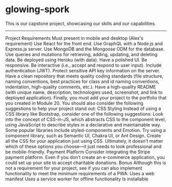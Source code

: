 # glowing-spork
This is our capstone project, showcasing our skills and our capabilities. 
______________
Project Requirements
Must present in mobile and desktop (Alex's requirement)
Use React for the front end.
Use GraphQL with a Node.js and Express.js server.
Use MongoDB and the Mongoose ODM for the database.
Use queries and mutations for retrieving, adding, updating, and deleting data.
Be deployed using Heroku (with data).
Have a polished UI.
Be responsive.
Be interactive (i.e., accept and respond to user input).
Include authentication (JWT).
Protect sensitive API key information on the server.
Have a clean repository that meets quality coding standards (file structure, naming conventions, best practices for class and id naming conventions, indentation, high-quality comments, etc.).
Have a high-quality README (with unique name, description, technologies used, screenshot, and link to deployed application).
Finally, you must add your project to the portfolio that you created in Module 20.
You should also consider the following suggestions to help your project stand out:
CSS Styling
Instead of using a CSS library like Bootstrap, consider one of the following suggestions:
Look into the concept of CSS-in-JS, which abstracts CSS to the component level, using JavaScript to describe styles in a declarative and maintainable way. Some popular libraries include styled-components and Emotion.
Try using a component library, such as Semantic UI, Chakra UI, or Ant Design.
Create all the CSS for your application just using CSS.
Ultimately, it doesn't matter which of these options you choose—it just needs to look professional and be mobile-friendly.
Payment Platform
Consider integrating the Stripe payment platform. Even if you don’t create an e-commerce application, you could set up your site to accept charitable donations.
Bonus
Although this is not a requirement for your project, see if you can also implement functionality to meet the minimum requirements of a PWA:
Uses a web manifest
Uses a service worker for offline functionality
Is installable
